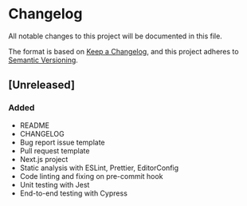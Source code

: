 # Changelog

All notable changes to this project will be documented in this file.

The format is based on [Keep a Changelog](https://keepachangelog.com/en/1.0.0/),
and this project adheres to [Semantic Versioning](https://semver.org/spec/v2.0.0.html).

## [Unreleased]

### Added

- README
- CHANGELOG
- Bug report issue template
- Pull request template
- Next.js project
- Static analysis with ESLint, Prettier, EditorConfig
- Code linting and fixing on pre-commit hook
- Unit testing with Jest
- End-to-end testing with Cypress
